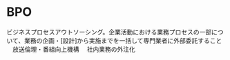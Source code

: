# BPO
 ビジネスプロセスアウトソーシング。企業活動における業務プロセスの一部について、業務の企画・[設計]から実施までを一括して専門業者に外部委託すること
　放送倫理・番組向上機構
　社内業務の外注化
